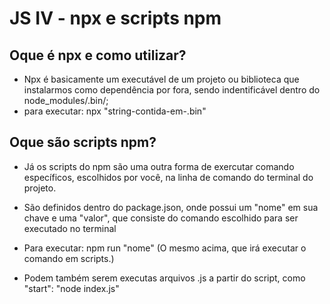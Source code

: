 # JS IV - npx e scripts npm

## Oque é npx e como utilizar? 
 - Npx é basicamente um executável de um projeto ou biblioteca que instalarmos como dependência por fora, sendo indentificável dentro do node_modules/.bin/;
 - para executar: npx "string-contida-em-.bin"

## Oque são scripts npm? 
- Já os scripts do npm são uma outra forma de exercutar comando específicos, escolhidos por você, na linha de comando do terminal do projeto.

- São definidos dentro do package.json, onde possui um "nome" em sua chave e uma "valor", que consiste do comando escolhido para ser executado no terminal

- Para executar: npm run "nome" (O mesmo acima, que irá executar o comando em scripts.)

- Podem também serem executas arquivos .js a partir do script, como "start": "node index.js"